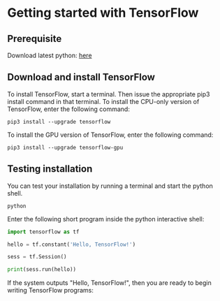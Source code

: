 # Getting started with TensorFlow
## Prerequisite
Download latest python: [here](https://www.python.org/downloads/)

## Download and install TensorFlow
To install TensorFlow, start a terminal. Then issue the appropriate pip3 install command in that terminal. To install the CPU-only version of TensorFlow, enter the following command:

`pip3 install --upgrade tensorflow`

To install the GPU version of TensorFlow, enter the following command:

`pip3 install --upgrade tensorflow-gpu`

## Testing installation
You can test your installation by running a terminal and start the python shell.

`python`

Enter the following short program inside the python interactive shell:

```python
import tensorflow as tf

hello = tf.constant('Hello, TensorFlow!')

sess = tf.Session()

print(sess.run(hello))
```

If the system outputs "Hello, TensorFlow!", then you are ready to begin writing TensorFlow programs:


